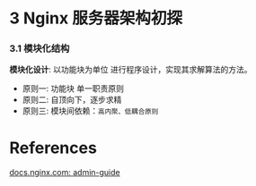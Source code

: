 # 3 Nginx 服务器架构初探
### 3.1 模块化结构
__模块化设计__: 以功能块为单位 进行程序设计，实现其求解算法的方法。
* 原则一: 功能块 单一职责原则
* 原则二: 自顶向下，逐步求精
* 原则三: 模块间依赖：`高内聚、低耦合原则`


# References
[docs.nginx.com: admin-guide](https://docs.nginx.com/nginx/admin-guide/)<br/>

[]()<br/>

[]()<br/>

[]()<br/>

[]()<br/>

[]()<br/>

[]()<br/>

[]()<br/>

[]()<br/>

[]()<br/>
